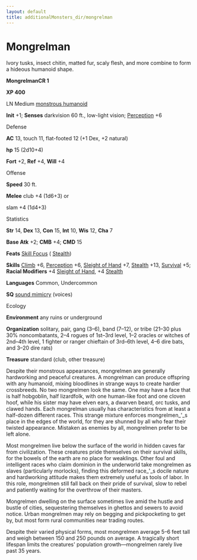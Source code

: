 ```yaml
---
layout: default
title: additionalMonsters_dir/mongrelman
---
```

# Mongrelman

Ivory tusks, insect chitin, matted fur, scaly flesh, and more combine to form a hideous humanoid shape.

**MongrelmanCR 1**

**XP 400**

LN Medium [monstrous humanoid](../monsters_dir/creatureTypes#_monstrous-humanoid)

**Init** +1; **Senses** darkvision 60 ft., low-light vision; [Perception](../additionalMonsters_dir/../skills_dir/perception#_perception) +6

Defense

**AC** 13, touch 11, flat-footed 12 (+1 Dex, +2 natural)

**hp** 15 (2d10+4)

**Fort** +2, **Ref** +4, **Will** +4

Offense

**Speed** 30 ft.

**Melee** club +4 (1d6+3) or

slam +4 (1d4+3)

Statistics

**Str** 14, **Dex** 13, **Con** 15, **Int** 10, **Wis** 12, **Cha** 7

**Base Atk** +2; **CMB** +4; **CMD** 15

**Feats** [Skill Focus](../additionalMonsters_dir/../feats#_skill-focus) ( [Stealth](../additionalMonsters_dir/../skills_dir/stealth#_stealth))

**Skills** [Climb](../additionalMonsters_dir/../skills_dir/climb#_climb) +6, [Perception](../additionalMonsters_dir/../skills_dir/perception#_perception) +6, [Sleight of Hand](../additionalMonsters_dir/../skills_dir/sleightOfHand#_sleight-of-hand) +7, [Stealth](../additionalMonsters_dir/../skills_dir/stealth#_stealth) +13, [Survival](../additionalMonsters_dir/../skills_dir/survival#_survival) +5; **Racial Modifiers** +4 [Sleight of Hand](../additionalMonsters_dir/../skills_dir/sleightOfHand#_sleight-of-hand), +4 [Stealth](../additionalMonsters_dir/../skills_dir/stealth#_stealth)

**Languages** Common, Undercommon

**SQ** [sound mimicry](../monsters_dir/universalMonsterRules#_sound-mimicry) (voices)

Ecology

**Environment** any ruins or underground

**Organization** solitary, pair, gang (3–6), band (7–12), or tribe (21–30 plus 30% noncombatants, 2–4 rogues of 1st–3rd level, 1–2 oracles or witches of 2nd–4th level, 1 fighter or ranger chieftain of 3rd–6th level, 4–6 dire bats, and 3–20 dire rats)

**Treasure** standard (club, other treasure)

Despite their monstrous appearances, mongrelmen are generally hardworking and peaceful creatures. A mongrelman can produce offspring with any humanoid, mixing bloodlines in strange ways to create hardier crossbreeds. No two mongrelmen look the same. One may have a face that is half hobgoblin, half lizardfolk, with one human-like foot and one cloven hoof, while his sister may have elven ears, a dwarven beard, orc tusks, and clawed hands. Each mongrelman usually has characteristics from at least a half-dozen different races. This strange mixture enforces mongrelmen_'_s place in the edges of the world, for they are shunned by all who fear their twisted appearance. Mistaken as enemies by all, mongrelmen prefer to be left alone.

Most mongrelmen live below the surface of the world in hidden caves far from civilization. These creatures pride themselves on their survival skills, for the bowels of the earth are no place for weaklings. Other foul and intelligent races who claim dominion in the underworld take mongrelmen as slaves (particularly morlocks), finding this deformed race_'_s docile nature and hardworking attitude makes them extremely useful as tools of labor. In this role, mongrelmen still fall back on their pride of survival, slow to rebel and patiently waiting for the overthrow of their masters.

Mongrelmen dwelling on the surface sometimes live amid the hustle and bustle of cities, sequestering themselves in ghettos and sewers to avoid notice. Urban mongrelmen may rely on begging and pickpocketing to get by, but most form rural communities near trading routes.

Despite their varied physical forms, most mongrelmen average 5–6 feet tall and weigh between 150 and 250 pounds on average. A tragically short lifespan limits the creatures' population growth—­mongrelmen rarely live past 35 years.

